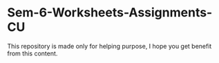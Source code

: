 # Sem-6-Worksheets-Assignments-CU
This repository is made only for helping purpose, I hope you get benefit from this content.
